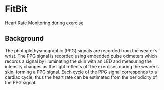 # FitBit

Heart Rate Monitoring during exercise

## Background

The photoplethysmographic (PPG) signals are recorded from the wearer’s wrist. The PPG signal is recorded using embedded pulse oximeters which records a signal by illuminating the skin with an LED and measuring the intensity changes as the light reflects off the exercises during the wearer’s skin, forming a PPG signal. Each cycle of the PPG signal corresponds to a cardiac cycle,
thus the heart rate can be estimated from the periodicity of the PPG signal.


